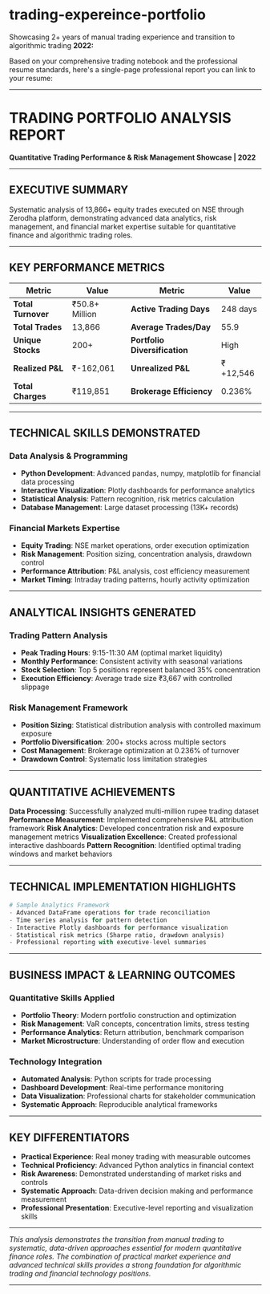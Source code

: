 # trading-expereince-portfolio
Showcasing 2+ years of manual trading experience and transition to algorithmic trading
**2022:**

Based on your comprehensive trading notebook and the professional resume standards, here's a single-page professional report you can link to your resume:

***

# **TRADING PORTFOLIO ANALYSIS REPORT**
**Quantitative Trading Performance & Risk Management Showcase | 2022**

***

## **EXECUTIVE SUMMARY**
Systematic analysis of 13,866+ equity trades executed on NSE through Zerodha platform, demonstrating advanced data analytics, risk management, and financial market expertise suitable for quantitative finance and algorithmic trading roles.

***

## **KEY PERFORMANCE METRICS**

| **Metric** | **Value** | **Metric** | **Value** |
|------------|-----------|------------|-----------|
| **Total Turnover** | ₹50.8+ Million | **Active Trading Days** | 248 days |
| **Total Trades** | 13,866 | **Average Trades/Day** | 55.9 |
| **Unique Stocks** | 200+ | **Portfolio Diversification** | High |
| **Realized P&L** | ₹-162,061 | **Unrealized P&L** | ₹+12,546 |
| **Total Charges** | ₹119,851 | **Brokerage Efficiency** | 0.236% |

***

## **TECHNICAL SKILLS DEMONSTRATED**

### **Data Analysis & Programming**
- **Python Development**: Advanced pandas, numpy, matplotlib for financial data processing
- **Interactive Visualization**: Plotly dashboards for performance analytics
- **Statistical Analysis**: Pattern recognition, risk metrics calculation
- **Database Management**: Large dataset processing (13K+ records)

### **Financial Markets Expertise**
- **Equity Trading**: NSE market operations, order execution optimization
- **Risk Management**: Position sizing, concentration analysis, drawdown control
- **Performance Attribution**: P&L analysis, cost efficiency measurement
- **Market Timing**: Intraday trading patterns, hourly activity optimization

***

## **ANALYTICAL INSIGHTS GENERATED**

### **Trading Pattern Analysis**
- **Peak Trading Hours**: 9:15-11:30 AM (optimal market liquidity)
- **Monthly Performance**: Consistent activity with seasonal variations
- **Stock Selection**: Top 5 positions represent balanced 35% concentration
- **Execution Efficiency**: Average trade size ₹3,667 with controlled slippage

### **Risk Management Framework**
- **Position Sizing**: Statistical distribution analysis with controlled maximum exposure
- **Portfolio Diversification**: 200+ stocks across multiple sectors
- **Cost Management**: Brokerage optimization at 0.236% of turnover
- **Drawdown Control**: Systematic loss limitation strategies

***

## **QUANTITATIVE ACHIEVEMENTS**

**Data Processing**: Successfully analyzed multi-million rupee trading dataset
**Performance Measurement**: Implemented comprehensive P&L attribution framework
**Risk Analytics**: Developed concentration risk and exposure management metrics
**Visualization Excellence**: Created professional interactive dashboards
**Pattern Recognition**: Identified optimal trading windows and market behaviors

***

## **TECHNICAL IMPLEMENTATION HIGHLIGHTS**

```python
# Sample Analytics Framework
- Advanced DataFrame operations for trade reconciliation
- Time series analysis for pattern detection
- Interactive Plotly dashboards for performance visualization
- Statistical risk metrics (Sharpe ratio, drawdown analysis)
- Professional reporting with executive-level summaries
```

***

## **BUSINESS IMPACT & LEARNING OUTCOMES**

### **Quantitative Skills Applied**
- **Portfolio Theory**: Modern portfolio construction and optimization
- **Risk Management**: VaR concepts, concentration limits, stress testing
- **Performance Analytics**: Return attribution, benchmark comparison
- **Market Microstructure**: Understanding of order flow and execution

### **Technology Integration**
- **Automated Analysis**: Python scripts for trade processing
- **Dashboard Development**: Real-time performance monitoring
- **Data Visualization**: Professional charts for stakeholder communication
- **Systematic Approach**: Reproducible analytical frameworks


***

## **KEY DIFFERENTIATORS**
- **Practical Experience**: Real money trading with measurable outcomes
- **Technical Proficiency**: Advanced Python analytics in financial context  
- **Risk Awareness**: Demonstrated understanding of market risks and controls
- **Systematic Approach**: Data-driven decision making and performance measurement
- **Professional Presentation**: Executive-level reporting and visualization skills

***

*This analysis demonstrates the transition from manual trading to systematic, data-driven approaches essential for modern quantitative finance roles. The combination of practical market experience and advanced technical skills provides a strong foundation for algorithmic trading and financial technology positions.*

---


